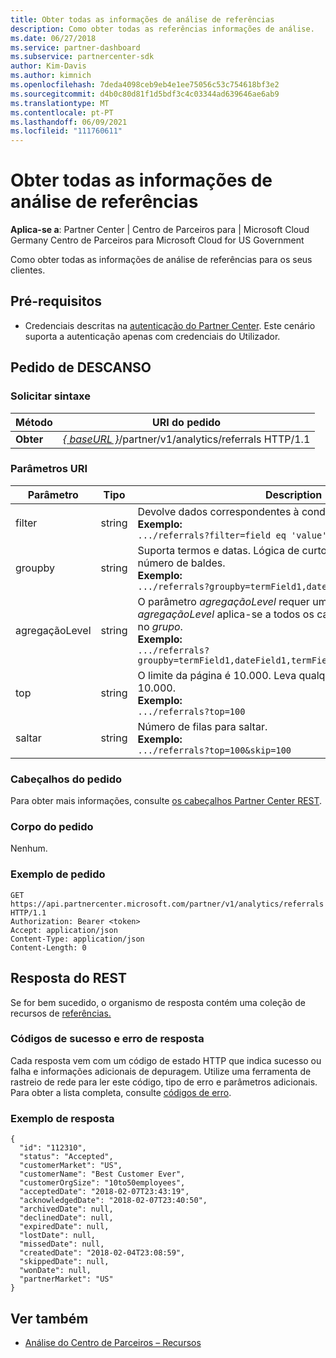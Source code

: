 ```yaml
---
title: Obter todas as informações de análise de referências
description: Como obter todas as referências informações de análise.
ms.date: 06/27/2018
ms.service: partner-dashboard
ms.subservice: partnercenter-sdk
author: Kim-Davis
ms.author: kimnich
ms.openlocfilehash: 7deda4098ceb9eb4e1ee75056c53c754618bf3e2
ms.sourcegitcommit: d4b0c80d81f1d5bdf3c4c03344ad639646ae6ab9
ms.translationtype: MT
ms.contentlocale: pt-PT
ms.lasthandoff: 06/09/2021
ms.locfileid: "111760611"
---
```

# <a name="get-all-referrals-analytics-information"></a>Obter todas as informações de análise de referências

**Aplica-se a**: Partner Center | Centro de Parceiros para | Microsoft Cloud Germany Centro de Parceiros para Microsoft Cloud for US Government

Como obter todas as informações de análise de referências para os seus clientes.

## <a name="prerequisites"></a>Pré-requisitos

- Credenciais descritas na [autenticação do Partner Center](partner-center-authentication.md). Este cenário suporta a autenticação apenas com credenciais do Utilizador.

## <a name="rest-request"></a>Pedido de DESCANSO

### <a name="request-syntax"></a>Solicitar sintaxe

| Método  | URI do pedido |
|---------|-------------|
| **Obter** | [*\{ baseURL \}*](partner-center-rest-urls.md)/partner/v1/analytics/referrals HTTP/1.1 |

### <a name="uri-parameters"></a>Parâmetros URI

| Parâmetro | Tipo | Description |
|-----------|------|-------------|
| filter | string | Devolve dados correspondentes à condição do filtro.</br> **Exemplo:**</br>  `.../referrals?filter=field eq 'value'` |
| groupby | string | Suporta termos e datas. Lógica de curto-circuito para limitar o número de baldes.</br> **Exemplo:**</br>  `.../referrals?groupby=termField1,dateField1,termField2` |
| agregaçãoLevel | string | O parâmetro *agregaçãoLevel* requer um *groupby*. O parâmetro *agregaçãoLevel* aplica-se a todos os campos de data presentes no *grupo*.</br> **Exemplo:**</br> `.../referrals?groupby=termField1,dateField1,termField2&aggregationLevel=day` |
| top | string | O limite da página é 10.000. Leva qualquer valor inferior a 10.000.</br> **Exemplo:**</br> `.../referrals?top=100`</br> |
| saltar | string | Número de filas para saltar.</br> **Exemplo:**</br>  `.../referrals?top=100&skip=100` |

### <a name="request-headers"></a>Cabeçalhos do pedido

Para obter mais informações, consulte [os cabeçalhos Partner Center REST](headers.md).

### <a name="request-body"></a>Corpo do pedido

Nenhum.

### <a name="request-example"></a>Exemplo de pedido

```http
GET https://api.partnercenter.microsoft.com/partner/v1/analytics/referrals HTTP/1.1
Authorization: Bearer <token>
Accept: application/json
Content-Type: application/json
Content-Length: 0
```

## <a name="rest-response"></a>Resposta do REST

Se for bem sucedido, o organismo de resposta contém uma coleção de recursos de [referências.](partner-center-analytics-resources.md#referrals-resource)

### <a name="response-success-and-error-codes"></a>Códigos de sucesso e erro de resposta

Cada resposta vem com um código de estado HTTP que indica sucesso ou falha e informações adicionais de depuragem. Utilize uma ferramenta de rastreio de rede para ler este código, tipo de erro e parâmetros adicionais. Para obter a lista completa, consulte [códigos de erro](error-codes.md).

### <a name="response-example"></a>Exemplo de resposta

```http
{
  "id": "112310",
  "status": "Accepted",
  "customerMarket": "US",
  "customerName": "Best Customer Ever",
  "customerOrgSize": "10to50employees",
  "acceptedDate": "2018-02-07T23:43:19",
  "acknowledgedDate": "2018-02-07T23:40:50",
  "archivedDate": null,
  "declinedDate": null,
  "expiredDate": null,
  "lostDate": null,
  "missedDate": null,
  "createdDate": "2018-02-04T23:08:59",
  "skippedDate": null,
  "wonDate": null,
  "partnerMarket": "US"
}
```

## <a name="see-also"></a>Ver também

- [Análise do Centro de Parceiros – Recursos](partner-center-analytics-resources.md)
